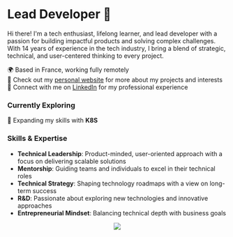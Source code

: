 # Lead Developer 🚀

Hi there! I'm a tech enthusiast, lifelong learner, and lead developer with a passion for building impactful products and solving complex challenges. With 14 years of experience in the tech industry, I bring a blend of strategic, technical, and user-centered thinking to every project.

🌍 Based in France, working fully remotely  
🔭 Check out my [personal website]([#](https://guillaume-lecomte.fr)) for more about my projects and interests  
💼 Connect with me on [LinkedIn]([#](https://www.linkedin.com/in/guillaumelecomtefr)) for my professional experience

### Currently Exploring
🧠 Expanding my skills with **K8S**

### Skills & Expertise
- **Technical Leadership**: Product-minded, user-oriented approach with a focus on delivering scalable solutions
- **Mentorship**: Guiding teams and individuals to excel in their technical roles
- **Technical Strategy**: Shaping technology roadmaps with a view on long-term success
- **R&D**: Passionate about exploring new technologies and innovative approaches
- **Entrepreneurial Mindset**: Balancing technical depth with business goals

<p align="center">
  <a href="https://skillicons.dev">
    <img src="https://skillicons.dev/icons?i=git,kubernetes,docker,js,ts,react,nodejs,nestjs,mysql,git,mongodb,npm,py,redis" />
  </a>
</p>
